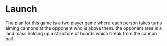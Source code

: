 # Launch

The plan for this game is a two player game where each person takes turns aiming cannons at the opponent who is above them. the opponent area is a land mass holding up a structure of boards which break from the cannon ball

